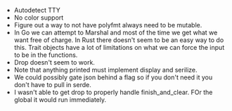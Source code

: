 - Autodetect TTY
- No color support
- Figure out a way to not have polyfmt always need to be mutable.
- In Go we can attempt to Marshal and most of the time we get what we want free of charge. In Rust there doesn't seem
  to be an easy way to do this. Trait objects have a lot of limitations on what we can force the input to be in
  the functions.
- Drop doesn't seem to work.
- Note that anything printed must implement display and serilize.
- We could possibly gate json behind a flag so if you don't need it you don't have to pull in serde.
- I wasn't able to get drop to properly handle finish_and_clear. FOr the global it would run immediately.
